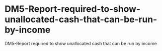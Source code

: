 DM5-Report-required-to-show-unallocated-cash-that-can-be-run-by-income
======================================================================

DM5-Report required to show unallocated cash that can be run by income

